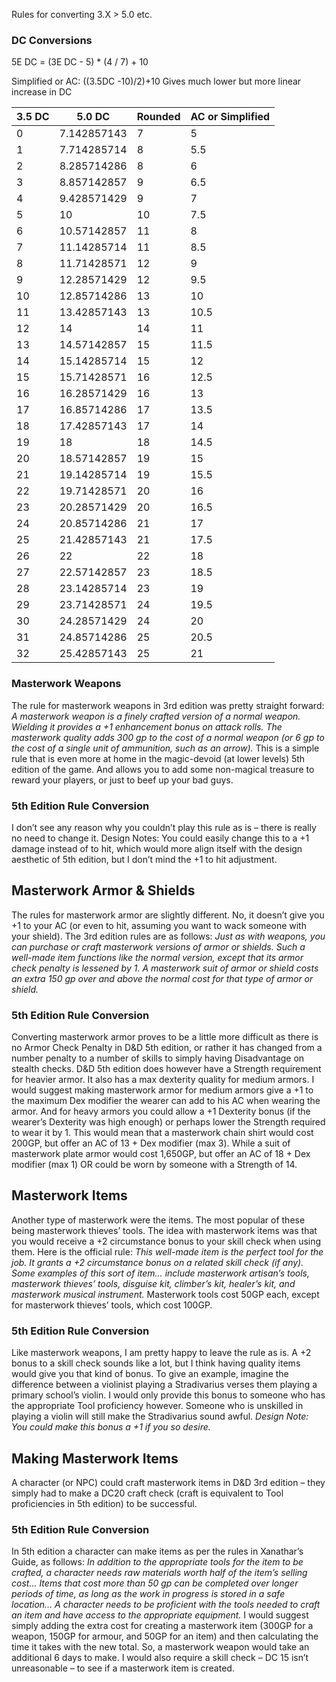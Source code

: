 Rules for converting 3.X > 5.0 etc.


### DC Conversions
5E DC = (3E DC - 5) * (4 / 7) + 10

Simplified or AC: ((3.5DC -10)/2)+10
Gives much lower but more linear increase in DC

| 3.5 DC | 5.0 DC      | Rounded | AC or Simplified |
| ------ | ----------- | ------- | ---------------- |
| 0      | 7.142857143 | 7       | 5                |
| 1      | 7.714285714 | 8       | 5.5              |
| 2      | 8.285714286 | 8       | 6                |
| 3      | 8.857142857 | 9       | 6.5              |
| 4      | 9.428571429 | 9       | 7                |
| 5      | 10          | 10      | 7.5              |
| 6      | 10.57142857 | 11      | 8                |
| 7      | 11.14285714 | 11      | 8.5              |
| 8      | 11.71428571 | 12      | 9                |
| 9      | 12.28571429 | 12      | 9.5              |
| 10     | 12.85714286 | 13      | 10               |
| 11     | 13.42857143 | 13      | 10.5             |
| 12     | 14          | 14      | 11               |
| 13     | 14.57142857 | 15      | 11.5             |
| 14     | 15.14285714 | 15      | 12               |
| 15     | 15.71428571 | 16      | 12.5             |
| 16     | 16.28571429 | 16      | 13               |
| 17     | 16.85714286 | 17      | 13.5             |
| 18     | 17.42857143 | 17      | 14               |
| 19     | 18          | 18      | 14.5             |
| 20     | 18.57142857 | 19      | 15               |
| 21     | 19.14285714 | 19      | 15.5             |
| 22     | 19.71428571 | 20      | 16               |
| 23     | 20.28571429 | 20      | 16.5             |
| 24     | 20.85714286 | 21      | 17               |
| 25     | 21.42857143 | 21      | 17.5             |
| 26     | 22          | 22      | 18               |
| 27     | 22.57142857 | 23      | 18.5             |
| 28     | 23.14285714 | 23      | 19               |
| 29     | 23.71428571 | 24      | 19.5             |
| 30     | 24.28571429 | 24      | 20               |
| 31     | 24.85714286 | 25      | 20.5             |
| 32     | 25.42857143 | 25      | 21               |

### Masterwork Weapons

The rule for masterwork weapons in 3rd edition was pretty straight forward:
_A masterwork weapon is a finely crafted version of a normal weapon. Wielding it provides a +1 enhancement bonus on attack rolls._
_The masterwork quality adds 300 gp to the cost of a normal weapon (or 6 gp to the cost of a single unit of ammunition, such as an arrow)._
This is a simple rule that is even more at home in the magic-devoid (at lower levels) 5th edition of the game.
And allows you to add some non-magical treasure to reward your players, or just to beef up your bad guys.

### 5th Edition Rule Conversion

I don’t see any reason why you couldn’t play this rule as is – there is really no need to change it.
Design Notes: You could easily change this to a +1 damage instead of to hit, which would more align itself with the design aesthetic of 5th edition, but I don’t mind the +1 to hit adjustment.

## Masterwork Armor & Shields

The rules for masterwork armor are slightly different. No, it doesn’t give you +1 to your AC (or even to hit, assuming you want to wack someone with your shield).
The 3rd edition rules are as follows:
_Just as with weapons, you can purchase or craft masterwork versions of armor or shields. Such a well-made item functions like the normal version, except that its armor check penalty is lessened by 1._
_A masterwork suit of armor or shield costs an extra 150 gp over and above the normal cost for that type of armor or shield._

### 5th Edition Rule Conversion

Converting masterwork armor proves to be a little more difficult as there is no Armor Check Penalty in D&D 5th edition, or rather it has changed from a number penalty to a number of skills to simply having Disadvantage on stealth checks.
D&D 5th edition does however have a Strength requirement for heavier armor. It also has a max dexterity quality for medium armors.
I would suggest making masterwork armor for medium armors give a +1 to the maximum Dex modifier the wearer can add to his AC when wearing the armor.
And for heavy armors you could allow a +1 Dexterity bonus (if the wearer’s Dexterity was high enough) or perhaps lower the Strength required to wear it by 1.
This would mean that a masterwork chain shirt would cost 200GP, but offer an AC of 13 + Dex modifier (max 3).
While a suit of masterwork plate armor would cost 1,650GP, but offer an AC of 18 + Dex modifier (max 1) OR could be worn by someone with a Strength of 14.

## Masterwork Items

Another type of masterwork were the items. The most popular of these being masterwork thieves’ tools.
The idea with masterwork items was that you would receive a +2 circumstance bonus to your skill check when using them.
Here is the official rule:
_This well-made item is the perfect tool for the job. It grants a +2 circumstance bonus on a related skill check (if any). Some examples of this sort of item… include masterwork artisan’s tools, masterwork thieves’ tools, disguise kit, climber’s kit, healer’s kit, and masterwork musical instrument._
Masterwork tools cost 50GP each, except for masterwork thieves’ tools, which cost 100GP.

### 5th Edition Rule Conversion

Like masterwork weapons, I am pretty happy to leave the rule as is. A +2 bonus to a skill check sounds like a lot, but I think having quality items would give you that kind of bonus.
To give an example, imagine the difference between a violinist playing a Stradivarius verses them playing a primary school’s violin.
I would only provide this bonus to someone who has the appropriate Tool proficiency however. Someone who is unskilled in playing a violin will still make the Stradivarius sound awful.
_Design Note: You could make this bonus a +1 if you so desire._

## Making Masterwork Items

A character (or NPC) could craft masterwork items in D&D 3rd edition – they simply had to make a DC20 craft check (craft is equivalent to Tool proficiencies in 5th edition) to be successful.

### 5th Edition Rule Conversion

In 5th edition a character can make items as per the rules in Xanathar’s Guide, as follows:
_In addition to the appropriate tools for the item to be crafted, a character needs raw materials worth half of the item’s selling cost… Items that cost more than 50 gp can be completed over longer periods of time, as long as the work in progress is stored in a safe location… A character needs to be proficient with the tools needed to craft an item and have access to the appropriate equipment._
I would suggest simply adding the extra cost for creating a masterwork item (300GP for a weapon, 150GP for armour, and 50GP for an item) and then calculating the time it takes with the new total.
So, a masterwork weapon would take an additional 6 days to make.
I would also require a skill check – DC 15 isn’t unreasonable – to see if a masterwork item is created.
